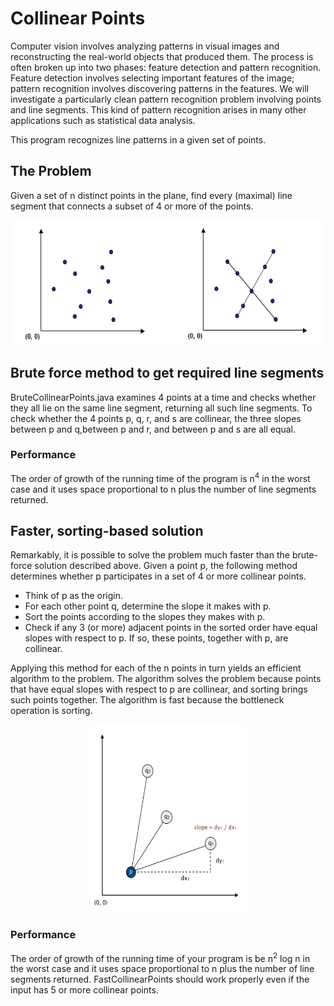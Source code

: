 # Collinear Points
Computer vision involves analyzing patterns in visual images and reconstructing the real-world objects that produced them. The process is often broken up into two phases: feature detection and pattern recognition. Feature detection involves selecting important features of the image; pattern recognition involves discovering patterns in the features. We will investigate a particularly clean pattern recognition problem involving points and line segments. This kind of pattern recognition arises in many other applications such as statistical data analysis.

This program recognizes line patterns in a given set of points. 

## The Problem 
Given a set of n distinct points in the plane, find every (maximal) line segment that connects a subset of 4 or more of the points.

<p align="center">
<img src="https://github.com/haseefathi/Algorithms-in-Java/blob/main/Collinear%20Points/images/collinear-points-1.png"  width="500" height="200" />
</p>

## Brute force method to get required line segments
BruteCollinearPoints.java  examines 4 points at a time and checks whether they all lie on the same line segment, returning all such line segments. To check whether the 4 points p, q, r, and s are collinear, the three slopes between p and q,between p and r, and between p and s are all equal.

### Performance
The order of growth of the running time of the program is n<sup>4</sup> in the worst case and it uses space proportional to n plus the number of line segments returned.

## Faster, sorting-based solution
Remarkably, it is possible to solve the problem much faster than the brute-force solution described above. Given a point p, the following method determines whether p participates in a set of 4 or more collinear points.
<ul>
<li>Think of p as the origin.</li>
<li>For each other point q, determine the slope it makes with p.</li>
<li>Sort the points according to the slopes they makes with p.</li>
<li>Check if any 3 (or more) adjacent points in the sorted order have equal slopes with respect to p. If so, these points, together with p, are collinear.</li>
</ul>
Applying this method for each of the n points in turn yields an efficient algorithm to the problem. The algorithm solves the problem because points that have equal slopes with respect to p are collinear, and sorting brings such points together. The algorithm is fast because the bottleneck operation is sorting.

<p align="center">
<img src="https://github.com/haseefathi/Algorithms-in-Java/blob/main/Collinear%20Points/images/collinear-points-2.png"  width="250" height="300" />
</p>

### Performance
The order of growth of the running time of your program is be n<sup>2</sup> log n in the worst case and it uses space proportional to n plus the number of line segments returned. FastCollinearPoints should work properly even if the input has 5 or more collinear points.
